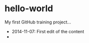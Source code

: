 hello-world
===========

My first GitHub training project...

- 2014-11-07: First edit of the content
- 
